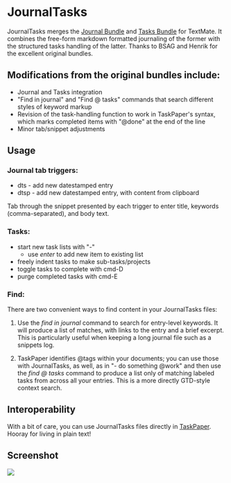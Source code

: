 JournalTasks
============

JournalTasks merges the [Journal Bundle](http://www.rousette.org.uk/blog/archives/2006/02/17/journal-textmate-plugin/) and [Tasks Bundle](http://henrik.nyh.se/2007/08/tasks-bundle) for TextMate. It combines the free-form markdown formatted journaling of the former with the  structured tasks handling of the latter. Thanks to BSAG and Henrik for the excellent  original bundles.



Modifications from the original bundles include:
------------------------------------------------

* Journal and Tasks integration
* "Find in journal" and "Find @ tasks" commands that search different styles of keyword markup
* Revision of the task-handling function to work in TaskPaper's syntax, which marks completed items with "@done" at the end of the line
* Minor tab/snippet adjustments

Usage
-----

### Journal tab triggers:

* dts - add new datestamped entry
* dtsp - add new datestamped entry, with content from clipboard

Tab through the snippet presented by each trigger to enter title, keywords (comma-separated), and body text.

### Tasks:

* start new task lists with "-"
  * use _enter_ to add new item to existing list
* freely indent tasks to make sub-tasks/projects
* toggle tasks to complete with cmd-D
* purge completed tasks with cmd-E

### Find:

There are two convenient ways to find content in your JournalTasks files:

1. Use the _find in journal_ command to search for entry-level keywords. It will produce a list of matches, with links to the entry and a brief excerpt. This is particularly useful when keeping a long journal file such as a snippets log.

2. TaskPaper identifies @tags within your documents; you can use those with JournalTasks, as well, as in "- do something @work" and then use the _find @ tasks_ command to produce a list only of matching labeled tasks from across all your entries. This is a more directly GTD-style context search.

Interoperability
----------------

With a bit of care, you can use JournalTasks files directly in [TaskPaper](http://www.hogbaysoftware.com/products/taskpaper). Hooray for living in plain text!

Screenshot
----------

![](http://www.schussman.com/images/135.jpg)

